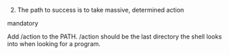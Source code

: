 2. The path to success is to take massive, determined action

mandatory

Add /action to the PATH. /action should be the last directory the shell looks into when looking for a program.
